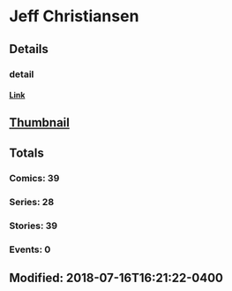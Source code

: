# Jeff  Christiansen 
## Details
### detail
#### [Link](http://marvel.com/comics/creators/902/jeff_christiansen?utm_campaign=apiRef&utm_source=225578a89fc76f3d20fbffda5d17a88d)
## [Thumbnail](http://i.annihil.us/u/prod/marvel/i/mg/b/40/image_not_available.jpg)
## Totals
### Comics: 39
### Series: 28
### Stories: 39
### Events: 0
## Modified: 2018-07-16T16:21:22-0400